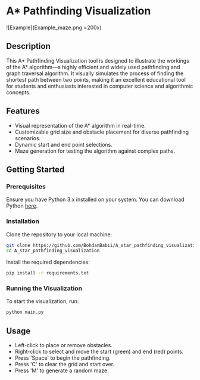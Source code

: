 # A* Pathfinding Visualization
![Example](Example_maze.png =200x)

## Description

This A* Pathfinding Visualization tool is designed to illustrate the workings of the A* algorithm—a highly efficient and widely used pathfinding and graph traversal algorithm. It visually simulates the process of finding the shortest path between two points, making it an excellent educational tool for students and enthusiasts interested in computer science and algorithmic concepts.

## Features

- Visual representation of the A* algorithm in real-time.
- Customizable grid size and obstacle placement for diverse pathfinding scenarios.
- Dynamic start and end point selections.
- Maze generation for testing the algorithm against complex paths.

## Getting Started

### Prerequisites

Ensure you have Python 3.x installed on your system. You can download Python [here](https://www.python.org/downloads/).

### Installation

Clone the repository to your local machine:

```bash
git clone https://github.com/BohdanBabii/A_star_pathfinding_visualization.git
cd A_star_pathfinding_visualization
```
Install the required dependencies:

```bash
pip install -r requirements.txt
```

### Running the Visualization

To start the visualization, run:

```bash
python main.py
```

## Usage

- Left-click to place or remove obstacles.
- Right-click to select and move the start (green) and end (red) points.
- Press 'Space' to begin the pathfinding.
- Press 'C' to clear the grid and start over.
- Press 'M' to generate a random maze.
